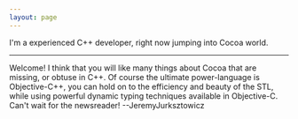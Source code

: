 ```yaml
---
layout: page
---
```




I'm a experienced C++ developer, right now jumping into Cocoa world.

----

Welcome! I think that you will like many things about Cocoa that are missing, or obtuse in C++. Of course the ultimate power-language is Objective-C++, you can hold on to the efficiency and beauty of the STL, while using powerful dynamic typing techniques available in Objective-C. Can't wait for the newsreader! --JeremyJurksztowicz
